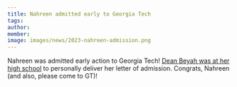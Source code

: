 ```yaml
---
title: Nahreen admitted early to Georgia Tech
tags:
author: 
member: 
image: images/news/2023-nahreen-admission.png
---
```


Nahreen was admitted early action to Georgia Tech!  [Dean Beyah was at her high school](https://www.youtube.com/watch?v=De6dJfyDBks) to personally deliver her letter of admission.  Congrats, Nahreen (and also, please come to GT)!
